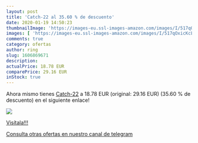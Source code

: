 ```yaml
---
layout: post
title: 'Catch-22 al 35.60 % de descuento'
date: 2020-01-19 14:50:23
thumbnailImage: 'https://images-eu.ssl-images-amazon.com/images/I/517qOxicKcL._SL200_.jpg'
images: [ 'https://images-eu.ssl-images-amazon.com/images/I/517qOxicKcL._SL200_.jpg' ]
comments: true
category: ofertas
author: ring
slug: 1606869671
description:
actualPrice: 18.78 EUR
comparePrice: 29.16 EUR
inStock: true
---
```


Ahora mismo tienes [Catch-22](https://www.amazon.com/dp/1606869671/?tag=redken08-20) a 18.78 EUR (original: 29.16 EUR) (35.60 %  de descuento) en el siguiente enlace!

[![](https://images-eu.ssl-images-amazon.com/images/I/517qOxicKcL._SL200_.jpg)](https://www.amazon.com/dp/1606869671/?tag=redken08-20)

[Visítala!!!](https://www.amazon.com/dp/1606869671/?tag=redken08-20)

[Consulta otras ofertas en nuestro canal de telegram](https://t.me/s/ofertas25)
